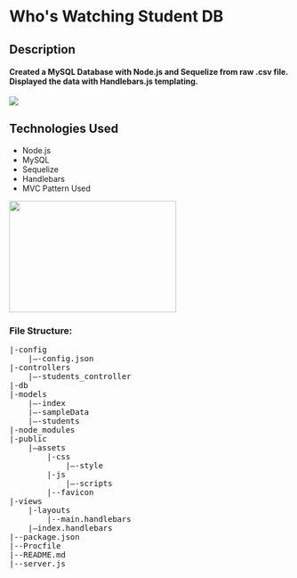 # Who's Watching Student DB
## Description
#### Created a MySQL Database with Node.js and Sequelize from raw .csv file. Displayed the data with Handlebars.js templating. 

<img src="https://i958.photobucket.com/albums/ae69/skwiglymagazine/EdLeicester_HQ_zpshhhu68na.gif"/>

## Technologies Used
* Node.js
* MySQL
* Sequelize
* Handlebars
* MVC Pattern Used

<img src="https://media.giphy.com/media/xT8qB0cQ6Zachrok7K/giphy.gif" width="300" height="200" />

### File Structure:
<pre>
|-config
    |—-config.json
|-controllers
    |—-students_controller
|-db
|-models
    |—-index
    |—-sampleData
    |—-students
|-node_modules
|-public
    |—assets
        |-css
            |—-style
        |-js
            |—-scripts
        |--favicon
|-views
    |-layouts
        |--main.handlebars
    |—index.handlebars
|--package.json
|--Procfile
|--README.md
|--server.js
</pre>